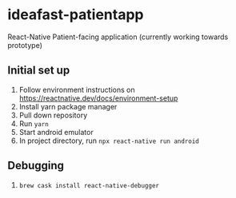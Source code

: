 # ideafast-patientapp

React-Native Patient-facing application (currently working towards prototype)

## Initial set up

1. Follow environment instructions on https://reactnative.dev/docs/environment-setup
1. Install yarn package manager
1. Pull down repository
1. Run `yarn`
1. Start android emulator
1. In project directory, run `npx react-native run android`

## Debugging

1. `brew cask install react-native-debugger`

